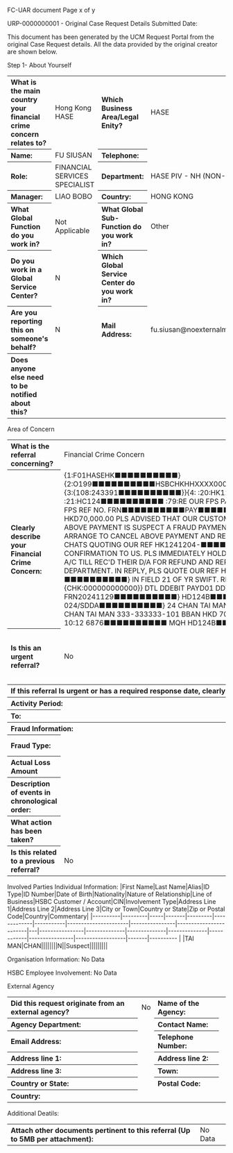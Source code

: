 FC-UAR document
Page x of y

URP-0000000001 - Original Case Request Details
Submitted Date:

This document has been generated by the UCM Request Portal from the original Case Request details. All the data provided by the original creator are shown below.

Step 1- About Yourself
<table style='text-align:left'><tr><th>What is the main country your financial crime concern relates to?</th><td>Hong Kong HASE</td><th>Which Business Area/Legal Enity?</th><td>HASE</td></tr><tr><th>Name:</th><td>FU SIUSAN</td><th>Telephone:</th><td></td></tr><tr><th>Role:</th><td>FINANCIAL SERVICES SPECIALIST</td><th>Department:</th><td>HASE PIV - NH (NON-CORE)</td></tr><tr><th>Manager:</th><td>LIAO BOBO</td><th>Country:</th><td>HONG KONG</td></tr><tr><th>What Global Function do you work in?</th><td>Not Applicable</td><th>What Global Sub-Function do you work in?</th><td>Other</td></tr><tr><th>Do you work in a Global Service Center?</th><td>N</td><th>Which Global Service Center do you work in?</th><td></td></tr><tr><th>Are you reporting this on someone's behalf?</th><td>N</td><th>Mail Address:</th><td>fu.siusan@noexternalmail.hsbc.com</td></tr><tr><th>Does anyone else need to be notified about this?</th><td></td></tr></table>

Area of Concern
<table style='text-align:left'><tr><th>What is the referral concerning?</th><td>Financial Crime Concern</td><th>Financial Crime Type:</th><td>External Fraud</td></tr><tr><th>Clearly describe your Financial Crime Concern:</th><td>{1:F01HASEHK■■■■■■■■■■}{2:O199■■■■■■■■■■HSBCHKHHXXXX0000000000■■■■■■■■■■}{3:{108:243391■■■■■■■■■■}}{4: :20:HK1241204-■■■■■■■■■■ :21:HC124■■■■■■■■■■ :79:RE OUR FPS PAYMENT DATED 29NOV24 FPS REF NO. FRN■■■■■■■■■■PAY■■■■■■■■■■} FOR HKD70,000.00 PLS ADVISED THAT OUR CUSTOMER CLAIMED THAT THE ABOVE PAYMENT IS SUSPECT A FRAUD PAYMENT. PLEASE URGENTLY ARRANGE TO CANCEL ABOVE PAYMENT AND RETURN PROCEEDS TO US VIA CHATS QUOTING OUR REF HK1241204-■■■■■■■■■■} UNDER SWIFT CONFIRMATION TO US. PLS IMMEDIATELY HOLD ENOUGH FUNDS IN BNF'S A/C TILL REC'D THEIR D/A FOR REFUND AND REPORT CASE TO YR SECURITY DEPARTMENT. IN REPLY, PLS QUOTE OUR REF HK1241204-■■■■■■■■■■} IN FIELD 21 OF YR SWIFT. REGARDS -}{5:{CHK:000000000000}} DTL DDEBIT PAYD01 DDTOPU FRN20241129■■■■■■■■■■} HD124B■■■■■■■■■■} 024/SDDA■■■■■■■■■■} 24 CHAN TAI MAN  111-111111-101  BBAN 4 CHAN TAI MAN  333-333333-101  BBAN HKD 70000 ACSC 2024/11/29 10:12 6876■■■■■■■■■■ MQH HD124B■■■■■■■■■■ D 0.288 N</td><th>Date submitter became aware of the activity:</th><td> </td></tr><tr><th>Is this an urgent referral?</th><td>No</td><th>Is there a date a response is required by?</th><td></td></tr><tr><th colspan='4'>If this referral Is urgent or has a required response date, clearly explain why.</th></tr><tr><th colspan='2'>Activity Period:</th><th>From:</th><td></td></tr><tr><th>To:</th><td colspan='3'></td></tr><tr><th colspan='4'>Fraud Information:</th></tr><tr><th>Fraud Type:</th><td></td><th>Saved Amount:</th><td></td></tr><tr><th>Actual Loss Amount</th><td></td><th>Currency:</th><td></td></tr><tr><th>Description of events in chronological order:</th><td></td><th>Has any action been taken?</th><td>No</td></tr><tr><th>What action has been taken?</th><td colspan='3'></td></tr><tr><th>Is this related to a previous referral?</th><td colspan='3'>No</td></tr></table>

Involved Parties
Individual Information:
|First Name|Last Name|Alias|ID Type|ID Number|Date of Birth|Nationality|Nature of Relationship|Line of Business|HSBC Customer / Account|CIN|Involvement Type|Address Line 1|Address Line 2|Address Line 3|City or Town|Country or State|Zip or Postal Code|Country|Commentary|
|----------|---------|-----|-------|---------|-------------|-----------|----------------------|----------------|------------------------|---|----------------|--------------|--------------|--------------|------------|----------------|------------------|-------|---------- |
|TAI MAN|CHAN||||||||N||Suspect|||||||||

Organisation Information:
No Data

HSBC Employee Involvement:
No Data

External Agency
<table style='text-align:left'><tr><th>Did this request originate from an external agency?</th><td>No</td><th>Name of the Agency:</th><td></td></tr><tr><th>Agency Department:</th><td></td><th>Contact Name:</th><td></td></tr><tr><th>Email Address:</th><td></td><th>Telephone Number:</th><td></td></tr><tr><th>Address line 1:</th><td></td><th>Address line 2:</th><td></td></tr><tr><th>Address line 3:</th><td></td><th>Town:</th><td></td></tr><tr><th>Country or State:</th><td></td><th>Postal Code:</th><td></td></tr><tr><th>Country:</th><td colspan='3'></td></tr></table>

Additional Deatils:
<table style='text-align:left'><tr><th>Attach other documents pertinent to this referral (Up to 5MB per attachment):</th><td colspan='3'>No Data</td></tr></table>